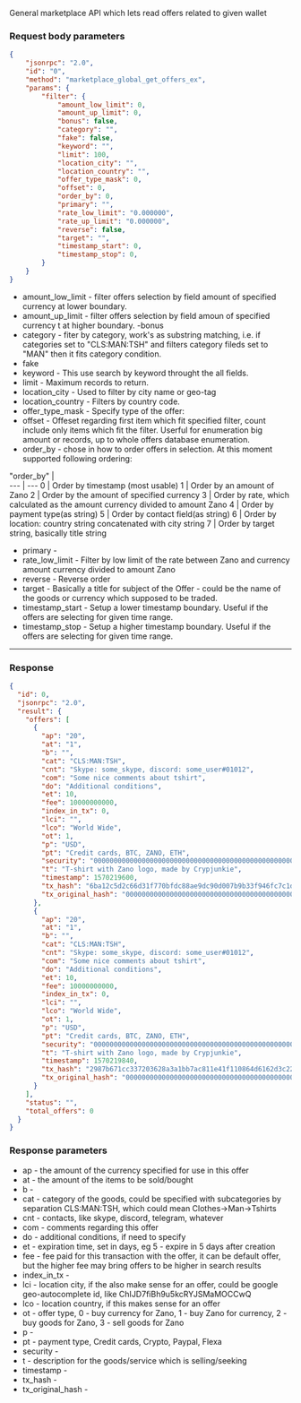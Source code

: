 General marketplace API which lets read offers related to given wallet

### Request body parameters

```json
{
	"jsonrpc": "2.0",
	"id": "0",
	"method": "marketplace_global_get_offers_ex",
	"params": {
		"filter": {
			"amount_low_limit": 0,
			"amount_up_limit": 0,
			"bonus": false,
			"category": "",
			"fake": false,
			"keyword": "",
			"limit": 100,
			"location_city": "",
			"location_country": "",
			"offer_type_mask": 0,
			"offset": 0,
			"order_by": 0,
			"primary": "",
			"rate_low_limit": "0.000000",
			"rate_up_limit": "0.000000",
			"reverse": false,
			"target": "",
			"timestamp_start": 0,
			"timestamp_stop": 0,
		}
	}
}
```

- amount_low_limit - filter offers selection by field amount of specified currency at lower boundary.
- amount_up_limit - filter offers selection by field amoun of specified currency t at higher boundary.
-bonus
- category - fiter by category, work's as substring matching, i.e. if categories set to "CLS:MAN:TSH" and filters category fileds set to "MAN" then it fits category condition.
- fake
- keyword - This use search by keyword throught the all fields.
- limit - Maximum records to return.
- location_city - Used to filter by city name or geo-tag
- location_country - Filters by country code.
- offer_type_mask - Specify type of the offer:
- offset - Offeset regarding first item which fit specified filter, count include only items which fit the filter. Userful for enumeration big amount or records, up to whole offers database enumeration.
- order_by - chose in how to order offers in selection. At this moment supported following ordering:

"order_by" |  
--- | ---
0 | Order by timestamp (most usable)
1 | Order by an amount of Zano
2 | Order by the amount of specified currency
3 | Order by rate, which calculated as the amount currency divided to amount Zano
4 | Order by payment type(as string)
5 | Order by contact field(as string)
6 | Order by location: country string concatenated with city string
7 | Order by target string, basically title string

- primary -
- rate_low_limit - Filter by low limit of the rate between Zano and currency amount currency divided to amount Zano
- reverse - Reverse order
- target - Basically a title for subject of the Offer - could be the name of the goods or currency which supposed to be traded.
- timestamp_start - Setup a lower timestamp boundary. Useful if the offers are selecting for given time range.
- timestamp_stop - Setup a higher timestamp boundary. Useful if the offers are selecting for given time range.

---

### Response

```json
{
  "id": 0,
  "jsonrpc": "2.0",
  "result": {
    "offers": [
      {
        "ap": "20",
        "at": "1",
        "b": "",
        "cat": "CLS:MAN:TSH",
        "cnt": "Skype: some_skype, discord: some_user#01012",
        "com": "Some nice comments about tshirt",
        "do": "Additional conditions",
        "et": 10,
        "fee": 10000000000,
        "index_in_tx": 0,
        "lci": "",
        "lco": "World Wide",
        "ot": 1,
        "p": "USD",
        "pt": "Credit cards, BTC, ZANO, ETH",
        "security": "0000000000000000000000000000000000000000000000000000000000000000",
        "t": "T-shirt with Zano logo, made by Crypjunkie",
        "timestamp": 1570219600,
        "tx_hash": "6ba12c5d2c66d31f770bfdc88ae9dc90d007b9b33f946fc7c1d9750f8655331c",
        "tx_original_hash": "0000000000000000000000000000000000000000000000000000000000000000"
      },
      {
        "ap": "20",
        "at": "1",
        "b": "",
        "cat": "CLS:MAN:TSH",
        "cnt": "Skype: some_skype, discord: some_user#01012",
        "com": "Some nice comments about tshirt",
        "do": "Additional conditions",
        "et": 10,
        "fee": 10000000000,
        "index_in_tx": 0,
        "lci": "",
        "lco": "World Wide",
        "ot": 1,
        "p": "USD",
        "pt": "Credit cards, BTC, ZANO, ETH",
        "security": "0000000000000000000000000000000000000000000000000000000000000000",
        "t": "T-shirt with Zano logo, made by Crypjunkie",
        "timestamp": 1570219840,
        "tx_hash": "2987b671cc337203628a3a1bb7ac811e41f110864d6162d3c2276d2c79f694d6",
        "tx_original_hash": "0000000000000000000000000000000000000000000000000000000000000000"
      }
    ],
    "status": "",
    "total_offers": 0
  }
}
```

### Response parameters

- ap - the amount of the currency specified for use in this offer
- at - the amount of the items to be sold/bought
- b -
- cat - category of the goods, could be specified with subcategories by separation CLS:MAN:TSH, which could mean Clothes->Man->Tshirts
- cnt - contacts, like skype, discord, telegram, whatever
- com - comments regarding this offer
- do - additional conditions, if need to specify
- et - expiration time, set in days, eg 5 - expire in 5 days after creation
- fee - fee paid for this transaction with the offer, it can be default offer, but the higher fee may bring offers to be higher in search results
- index_in_tx -
- lci - location city, if the also make sense for an offer, could be google geo-autocomplete id, like ChIJD7fiBh9u5kcRYJSMaMOCCwQ
- lco - location country, if this makes sense for an offer
- ot - offer type, 0 - buy currency for Zano, 1 - buy Zano for currency, 2 - buy goods for Zano, 3 - sell goods for Zano
- p -
- pt - payment type, Credit cards, Crypto, Paypal, Flexa
- security -
- t - description for the goods/service which is selling/seeking
- timestamp -
- tx_hash -
- tx_original_hash -





